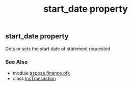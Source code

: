 ﻿---
title: start_date property
second_title: Aspose.Finance for Python via .NET API References
description: 
type: docs
weight: 50
url: /python-net/aspose.finance.ofx/inctransaction/start_date/
is_root: false
---

## start_date property


Gets or sets the start date of statement requested

### See Also
* module [aspose.finance.ofx](../../)
* class [IncTransaction](/finance/python-net/aspose.finance.ofx/inctransaction)
